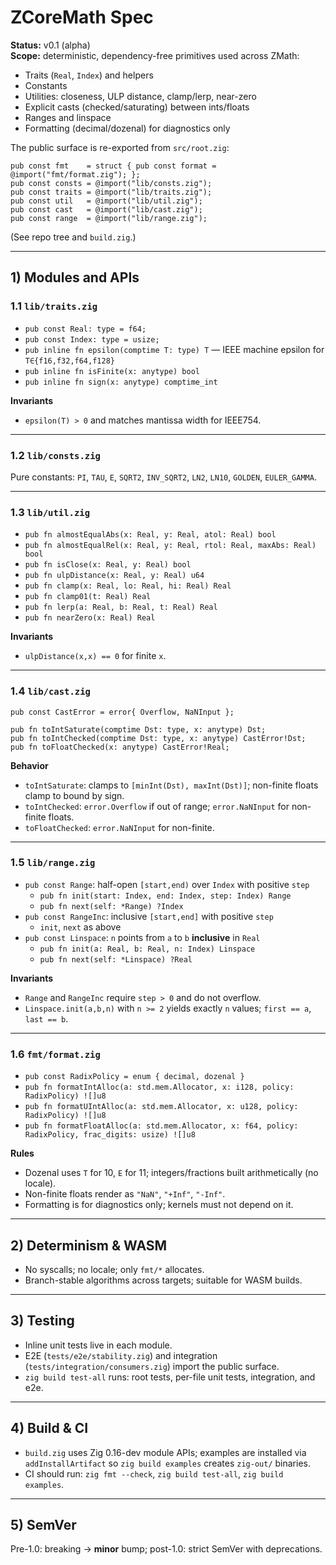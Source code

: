 # ZCoreMath Spec

**Status:** v0.1 (alpha)  
**Scope:** deterministic, dependency-free primitives used across ZMath:

- Traits (`Real`, `Index`) and helpers
- Constants
- Utilities: closeness, ULP distance, clamp/lerp, near-zero
- Explicit casts (checked/saturating) between ints/floats
- Ranges and linspace
- Formatting (decimal/dozenal) for diagnostics only

The public surface is re-exported from `src/root.zig`:

```zig
pub const fmt    = struct { pub const format = @import("fmt/format.zig"); };
pub const consts = @import("lib/consts.zig");
pub const traits = @import("lib/traits.zig");
pub const util   = @import("lib/util.zig");
pub const cast   = @import("lib/cast.zig");
pub const range  = @import("lib/range.zig");
```
(See repo tree and `build.zig`.)

---

## 1) Modules and APIs

### 1.1 `lib/traits.zig`

- `pub const Real: type = f64;`
- `pub const Index: type = usize;`
- `pub inline fn epsilon(comptime T: type) T` — IEEE machine epsilon for `T∈{f16,f32,f64,f128}`
- `pub inline fn isFinite(x: anytype) bool`
- `pub inline fn sign(x: anytype) comptime_int`

**Invariants**
- `epsilon(T) > 0` and matches mantissa width for IEEE754.

---

### 1.2 `lib/consts.zig`

Pure constants:
`PI`, `TAU`, `E`, `SQRT2`, `INV_SQRT2`, `LN2`, `LN10`, `GOLDEN`, `EULER_GAMMA`.

---

### 1.3 `lib/util.zig`

- `pub fn almostEqualAbs(x: Real, y: Real, atol: Real) bool`
- `pub fn almostEqualRel(x: Real, y: Real, rtol: Real, maxAbs: Real) bool`
- `pub fn isClose(x: Real, y: Real) bool`
- `pub fn ulpDistance(x: Real, y: Real) u64`
- `pub fn clamp(x: Real, lo: Real, hi: Real) Real`
- `pub fn clamp01(t: Real) Real`
- `pub fn lerp(a: Real, b: Real, t: Real) Real`
- `pub fn nearZero(x: Real) Real`

**Invariants**
- `ulpDistance(x,x) == 0` for finite `x`.

---

### 1.4 `lib/cast.zig`

```zig
pub const CastError = error{ Overflow, NaNInput };

pub fn toIntSaturate(comptime Dst: type, x: anytype) Dst;
pub fn toIntChecked(comptime Dst: type, x: anytype) CastError!Dst;
pub fn toFloatChecked(x: anytype) CastError!Real;
```

**Behavior**
- `toIntSaturate`: clamps to `[minInt(Dst), maxInt(Dst)]`; non-finite floats clamp to bound by sign.
- `toIntChecked`: `error.Overflow` if out of range; `error.NaNInput` for non-finite floats.
- `toFloatChecked`: `error.NaNInput` for non-finite.

---

### 1.5 `lib/range.zig`

- `pub const Range`: half-open `[start,end)` over `Index` with positive `step`
  - `pub fn init(start: Index, end: Index, step: Index) Range`
  - `pub fn next(self: *Range) ?Index`
- `pub const RangeInc`: inclusive `[start,end]` with positive `step`
  - `init`, `next` as above
- `pub const Linspace`: `n` points from `a` to `b` **inclusive** in `Real`
  - `pub fn init(a: Real, b: Real, n: Index) Linspace`
  - `pub fn next(self: *Linspace) ?Real`

**Invariants**
- `Range` and `RangeInc` require `step > 0` and do not overflow.
- `Linspace.init(a,b,n)` with `n >= 2` yields exactly `n` values; `first == a`, `last == b`.

---

### 1.6 `fmt/format.zig`

- `pub const RadixPolicy = enum { decimal, dozenal }`
- `pub fn formatIntAlloc(a: std.mem.Allocator, x: i128, policy: RadixPolicy) ![]u8`
- `pub fn formatUIntAlloc(a: std.mem.Allocator, x: u128, policy: RadixPolicy) ![]u8`
- `pub fn formatFloatAlloc(a: std.mem.Allocator, x: f64, policy: RadixPolicy, frac_digits: usize) ![]u8`

**Rules**
- Dozenal uses `T` for 10, `E` for 11; integers/fractions built arithmetically (no locale).
- Non-finite floats render as `"NaN"`, `"+Inf"`, `"-Inf"`.
- Formatting is for diagnostics only; kernels must not depend on it.

---

## 2) Determinism & WASM

- No syscalls; no locale; only `fmt/*` allocates.
- Branch-stable algorithms across targets; suitable for WASM builds.

---

## 3) Testing

- Inline unit tests live in each module.
- E2E (`tests/e2e/stability.zig`) and integration (`tests/integration/consumers.zig`) import the public surface.
- `zig build test-all` runs: root tests, per-file unit tests, integration, and e2e.

---

## 4) Build & CI

- `build.zig` uses Zig 0.16-dev module APIs; examples are installed via `addInstallArtifact` so `zig build examples` creates `zig-out/` binaries.
- CI should run: `zig fmt --check`, `zig build test-all`, `zig build examples`.

---

## 5) SemVer

Pre-1.0: breaking → **minor** bump; post-1.0: strict SemVer with deprecations.
